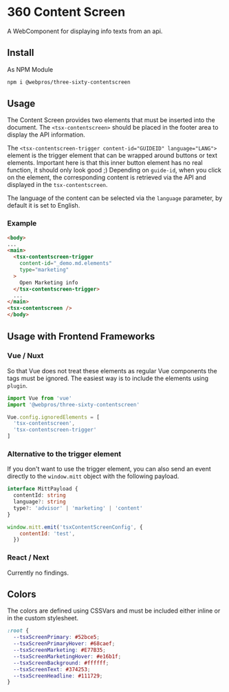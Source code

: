 # 360 Content Screen
A WebComponent for displaying info texts from an api.

## Install
As NPM Module
```bash
npm i @webpros/three-sixty-contentscreen
```

## Usage
The Content Screen provides two elements that must be inserted into the document. The `<tsx-contentscreen>` should be placed in the footer area to display the API information.

The `<tsx-contentscreen-trigger content-id="GUIDEID" language="LANG">` element is the trigger element that can be wrapped around buttons or text elements. Important here is that this inner button element has no real function, it should only look good ;) Depending on `guide-id`, when you click on the element, the corresponding content is retrieved via the API and displayed in the `tsx-contentscreen`.

The language of the content can be selected via the `language` parameter, by default it is set to English.

### Example
```html
<body>
...
<main>
  <tsx-contentscreen-trigger
    content-id="_demo.md.elements"
    type="marketing"
  >
    Open Marketing info
  </tsx-contentscreen-trigger>
  ...
</main>
<tsx-contentscreen />
</body>
```

## Usage with Frontend Frameworks

### Vue / Nuxt 
So that Vue does not treat these elements as regular Vue components the tags must be ignored. The easiest way is to include the elements using `plugin`.

```js
import Vue from 'vue'
import '@webpros/three-sixty-contentscreen'

Vue.config.ignoredElements = [
  'tsx-contentscreen',
  'tsx-contentscreen-trigger'
]
```

### Alternative to the trigger element
If you don't want to use the trigger element, you can also send an event directly to the `window.mitt` object with the following payload.

```ts
interface MittPayload {
  contentId: string
  language?: string
  type?: 'advisor' | 'marketing' | 'content'
}
```

```js
window.mitt.emit('tsxContentScreenConfig', {
    contentId: 'test',
  })
```

### React / Next
Currently no findings.

## Colors
The colors are defined using CSSVars and must be included either inline or in the custom stylesheet.


```css
:root {
  --tsxScreenPrimary: #52bce5;
  --tsxScreenPrimaryHover: #68caef;
  --tsxScreenMarketing: #E77B35;
  --tsxScreenMarketingHover: #e16b1f;
  --tsxScreenBackground: #ffffff;
  --tsxScreenText: #374253;
  --tsxScreenHeadline: #111729;
}
```
